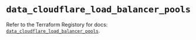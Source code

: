 # `data_cloudflare_load_balancer_pools`

Refer to the Terraform Registory for docs: [`data_cloudflare_load_balancer_pools`](https://www.terraform.io/docs/providers/cloudflare/d/load_balancer_pools).
